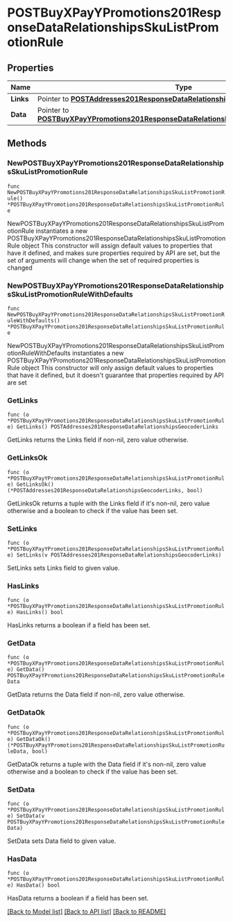 # POSTBuyXPayYPromotions201ResponseDataRelationshipsSkuListPromotionRule

## Properties

Name | Type | Description | Notes
------------ | ------------- | ------------- | -------------
**Links** | Pointer to [**POSTAddresses201ResponseDataRelationshipsGeocoderLinks**](POSTAddresses201ResponseDataRelationshipsGeocoderLinks.md) |  | [optional] 
**Data** | Pointer to [**POSTBuyXPayYPromotions201ResponseDataRelationshipsSkuListPromotionRuleData**](POSTBuyXPayYPromotions201ResponseDataRelationshipsSkuListPromotionRuleData.md) |  | [optional] 

## Methods

### NewPOSTBuyXPayYPromotions201ResponseDataRelationshipsSkuListPromotionRule

`func NewPOSTBuyXPayYPromotions201ResponseDataRelationshipsSkuListPromotionRule() *POSTBuyXPayYPromotions201ResponseDataRelationshipsSkuListPromotionRule`

NewPOSTBuyXPayYPromotions201ResponseDataRelationshipsSkuListPromotionRule instantiates a new POSTBuyXPayYPromotions201ResponseDataRelationshipsSkuListPromotionRule object
This constructor will assign default values to properties that have it defined,
and makes sure properties required by API are set, but the set of arguments
will change when the set of required properties is changed

### NewPOSTBuyXPayYPromotions201ResponseDataRelationshipsSkuListPromotionRuleWithDefaults

`func NewPOSTBuyXPayYPromotions201ResponseDataRelationshipsSkuListPromotionRuleWithDefaults() *POSTBuyXPayYPromotions201ResponseDataRelationshipsSkuListPromotionRule`

NewPOSTBuyXPayYPromotions201ResponseDataRelationshipsSkuListPromotionRuleWithDefaults instantiates a new POSTBuyXPayYPromotions201ResponseDataRelationshipsSkuListPromotionRule object
This constructor will only assign default values to properties that have it defined,
but it doesn't guarantee that properties required by API are set

### GetLinks

`func (o *POSTBuyXPayYPromotions201ResponseDataRelationshipsSkuListPromotionRule) GetLinks() POSTAddresses201ResponseDataRelationshipsGeocoderLinks`

GetLinks returns the Links field if non-nil, zero value otherwise.

### GetLinksOk

`func (o *POSTBuyXPayYPromotions201ResponseDataRelationshipsSkuListPromotionRule) GetLinksOk() (*POSTAddresses201ResponseDataRelationshipsGeocoderLinks, bool)`

GetLinksOk returns a tuple with the Links field if it's non-nil, zero value otherwise
and a boolean to check if the value has been set.

### SetLinks

`func (o *POSTBuyXPayYPromotions201ResponseDataRelationshipsSkuListPromotionRule) SetLinks(v POSTAddresses201ResponseDataRelationshipsGeocoderLinks)`

SetLinks sets Links field to given value.

### HasLinks

`func (o *POSTBuyXPayYPromotions201ResponseDataRelationshipsSkuListPromotionRule) HasLinks() bool`

HasLinks returns a boolean if a field has been set.

### GetData

`func (o *POSTBuyXPayYPromotions201ResponseDataRelationshipsSkuListPromotionRule) GetData() POSTBuyXPayYPromotions201ResponseDataRelationshipsSkuListPromotionRuleData`

GetData returns the Data field if non-nil, zero value otherwise.

### GetDataOk

`func (o *POSTBuyXPayYPromotions201ResponseDataRelationshipsSkuListPromotionRule) GetDataOk() (*POSTBuyXPayYPromotions201ResponseDataRelationshipsSkuListPromotionRuleData, bool)`

GetDataOk returns a tuple with the Data field if it's non-nil, zero value otherwise
and a boolean to check if the value has been set.

### SetData

`func (o *POSTBuyXPayYPromotions201ResponseDataRelationshipsSkuListPromotionRule) SetData(v POSTBuyXPayYPromotions201ResponseDataRelationshipsSkuListPromotionRuleData)`

SetData sets Data field to given value.

### HasData

`func (o *POSTBuyXPayYPromotions201ResponseDataRelationshipsSkuListPromotionRule) HasData() bool`

HasData returns a boolean if a field has been set.


[[Back to Model list]](../README.md#documentation-for-models) [[Back to API list]](../README.md#documentation-for-api-endpoints) [[Back to README]](../README.md)


